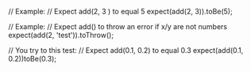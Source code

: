// Example:
// Expect add(2, 3 ) to equal 5 
expect(add(2, 3)).toBe(5);

// Example: 
// Expect add() to throw an error if x/y are not numbers
expect(add(2, 'test')).toThrow();

// You try to this test:
// Expect add(0.1, 0.2) to equal 0.3
expect(add(0.1, 0.2))toBe(0.3);


